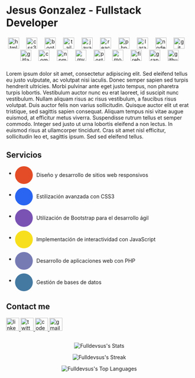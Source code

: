 <h1 align="left">Jesus Gonzalez - Fullstack Developer</h1>

###

<div align="center">
  <img src="https://cdn.jsdelivr.net/gh/devicons/devicon/icons/html5/html5-original.svg" height="30" alt="html5 logo"  />
  <img width="12" />
  <img src="https://cdn.jsdelivr.net/gh/devicons/devicon/icons/css3/css3-original.svg" height="30" alt="css3 logo"  />
  <img width="12" />
  <img src="https://cdn.jsdelivr.net/gh/devicons/devicon/icons/bootstrap/bootstrap-original.svg" height="30" alt="bootstrap logo"  />
  <img width="12" />
  <img src="https://skillicons.dev/icons?i=tailwind" height="30" alt="tailwindcss logo"  />
  <img width="12" />
  <img src="https://cdn.jsdelivr.net/gh/devicons/devicon/icons/javascript/javascript-original.svg" height="30" alt="javascript logo"  />
  <img width="12" />
  <img src="https://cdn.jsdelivr.net/gh/devicons/devicon/icons/react/react-original.svg" height="30" alt="react logo"  />
  <img width="12" />
  <img src="https://cdn.jsdelivr.net/gh/devicons/devicon/icons/php/php-original.svg" height="30" alt="php logo"  />
  <img width="12" />
  <img src="https://cdn.simpleicons.org/laravel/FF2D20" height="30" alt="laravel logo"  />
  <img width="12" />
  <img src="https://cdn.jsdelivr.net/gh/devicons/devicon/icons/nodejs/nodejs-original.svg" height="30" alt="nodejs logo"  />
  <img width="12" />
  <img src="https://cdn.jsdelivr.net/gh/devicons/devicon/icons/git/git-original.svg" height="30" alt="git logo"  />
  <img width="12" />
  <img src="https://cdn.jsdelivr.net/gh/devicons/devicon/icons/gitlab/gitlab-original.svg" height="30" alt="gitlab logo"  />
  <img width="12" />
  <img src="https://cdn.jsdelivr.net/gh/devicons/devicon/icons/composer/composer-original.svg" height="30" alt="composer logo"  />
  <img width="12" />
  <img src="https://cdn.jsdelivr.net/gh/devicons/devicon/icons/npm/npm-original-wordmark.svg" height="30" alt="npm logo"  />
  <img width="12" />
  <img src="https://cdn.jsdelivr.net/gh/devicons/devicon/icons/mysql/mysql-original.svg" height="30" alt="mysql logo"  />
  <img width="12" />
  <img src="https://cdn.jsdelivr.net/gh/devicons/devicon/icons/postgresql/postgresql-original.svg" height="30" alt="postgresql logo"  />
  <img width="12" />
  <img src="https://cdn.jsdelivr.net/gh/devicons/devicon/icons/mongodb/mongodb-original.svg" height="30" alt="mongodb logo"  />
  <img width="12" />
  <img src="https://cdn.jsdelivr.net/gh/devicons/devicon/icons/firebase/firebase-plain.svg" height="30" alt="firebase logo"  />
  <img width="12" />
  <img src="https://cdn.jsdelivr.net/gh/devicons/devicon/icons/graphql/graphql-plain.svg" height="30" alt="graphql logo"  />
  <img width="12" />
  <img src="https://cdn.jsdelivr.net/gh/devicons/devicon/icons/github/github-original.svg" height="30" alt="github logo"  />
</div>

###

<p align="left">Lorem ipsum dolor sit amet, consectetur adipiscing elit. Sed eleifend tellus eu justo vulputate, ac volutpat nisi iaculis. Donec semper sapien sed turpis hendrerit ultricies. Morbi pulvinar ante eget justo tempus, non pharetra turpis lobortis. Vestibulum auctor nunc eu erat laoreet, id suscipit nunc vestibulum. Nullam aliquam risus ac risus vestibulum, a faucibus risus volutpat. Duis auctor felis non varius sollicitudin. Quisque auctor elit ut erat tristique, sed sagittis sapien consequat. Aliquam tempus nisi vitae augue euismod, at efficitur metus viverra. Suspendisse rutrum tellus et semper commodo. Integer sed justo ut urna lobortis eleifend a non lectus. In euismod risus at ullamcorper tincidunt. Cras sit amet nisl efficitur, sollicitudin leo et, sagittis ipsum. Sed sed eleifend tellus.
</p>



###
  <div class="container">
    <div class="content">
      <h2 class="section-heading">Servicios</h2>
      <ul class="section-content">
        <li>
          <div style="display: flex; align-items: center; margin-bottom: 10px;">
            <div style="background-color: #e34c26; width: 48px; height: 48px; border-radius: 50%; display: flex; align-items: center; justify-content: center;">
              <i class="fab fa-html5" style="color: #fff; font-size: 24px;"></i>
            </div>
            <span style="margin-left: 10px;">Diseño y desarrollo de sitios web responsivos</span>
          </div>
        </li>
        <li>
          <div style="display: flex; align-items: center; margin-bottom: 10px;">
            <div style="background-color: #2965f1; width: 48px; height: 48px; border-radius: 50%; display: flex; align-items: center; justify-content: center;">
              <i class="fab fa-css3-alt" style="color: #fff; font-size: 24px;"></i>
            </div>
            <span style="margin-left: 10px;">Estilización avanzada con CSS3</span>
          </div>
        </li>
        <li>
          <div style="display: flex; align-items: center; margin-bottom: 10px;">
            <div style="background-color: #7952b3; width: 48px; height: 48px; border-radius: 50%; display: flex; align-items: center; justify-content: center;">
              <i class="fab fa-bootstrap" style="color: #fff; font-size: 24px;"></i>
            </div>
            <span style="margin-left: 10px;">Utilización de Bootstrap para el desarrollo ágil</span>
          </div>
        </li>
        <li>
          <div style="display: flex; align-items: center; margin-bottom: 10px;">
            <div style="background-color: #f7df1e; width: 48px; height: 48px; border-radius: 50%; display: flex; align-items: center; justify-content: center;">
              <i class="fab fa-js" style="color: #fff; font-size: 24px;"></i>
            </div>
            <span style="margin-left: 10px;">Implementación de interactividad con JavaScript</span>
          </div>
        </li>
        <li>
          <div style="display: flex; align-items: center; margin-bottom: 10px;">
            <div style="background-color: #777bb4; width: 48px; height: 48px; border-radius: 50%; display: flex; align-items: center; justify-content: center;">
              <i class="fab fa-php" style="color: #fff; font-size: 24px;"></i>
            </div>
            <span style="margin-left: 10px;">Desarrollo de aplicaciones web con PHP</span>
          </div>
        </li>
        <li>
          <div style="display: flex; align-items: center; margin-bottom: 10px;">
            <div style="background-color: #4479a1; width: 48px; height: 48px; border-radius: 50%; display: flex; align-items: center; justify-content: center;">
              <i class="fas fa-database" style="color: #fff; font-size: 24px;"></i>
            </div>
            <span style="margin-left: 10px;">Gestión de bases de datos</span>
          </div>
        </li>
      </ul>

      
  ## Contact me
<div align="left">
  <a href="https://www.linkedin.com/in/Fulldevsus/" target="_blank">
  <img src="https://img.shields.io/static/v1?message=LinkedIn&logo=linkedin&label=&color=0077B5&logoColor=white&labelColor=&style=for-the-badge" height="35" alt="linkedin logo"  />
  </a>

  <a href="https://www.twitter.com/Fulldevsus/" target="_blank">
  <img src="https://img.shields.io/static/v1?message=Twitter&logo=twitter&label=&color=1DA1F2&logoColor=white&labelColor=&style=for-the-badge" height="35" alt="twitter logo"  />
  </a>

<a href="https://codepen.io/Fulldevsus" target="_blank">   
  <img src="https://img.shields.io/static/v1?message=Codepen&logo=codepen&label=&color=000000&logoColor=white&labelColor=&style=for-the-badge" height="35" alt="codepen logo"  />
</a>  

<a href="mailto:Jesusdev2003@gmail.com" target="_blank">
  <img src="https://img.shields.io/static/v1?message=Gmail&logo=gmail&label=&color=D14836&logoColor=white&labelColor=&style=for-the-badge" height="35" alt="gmail logo"  />
</a> 

</div>

##
<div align="center">
  
![Fulldevsus's Stats](https://github-readme-stats.vercel.app/api?username=Fulldevsus&theme=onedark&show_icons=true&hide_border=false&count_private=true)



  
![Fulldevsus's Streak](https://github-readme-streak-stats.herokuapp.com/?user=Fulldevsus&theme=onedark&hide_border=false)


![Fulldevsus's Top Languages](https://github-readme-stats.vercel.app/api/top-langs/?username=Fulldevsus&theme=onedark&show_icons=true&hide_border=false&layout=compact)

</div> 




